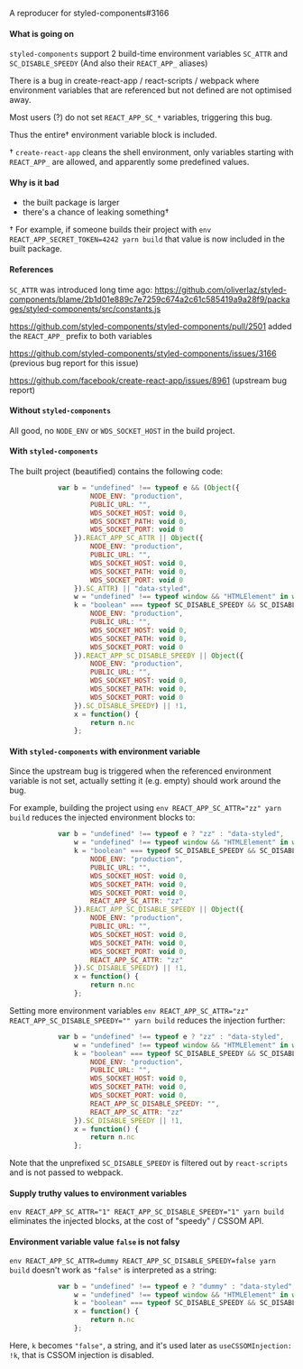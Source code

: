 A reproducer for styled-components#3166

#### What is going on

`styled-components` support 2 build-time environment variables `SC_ATTR` and `SC_DISABLE_SPEEDY`
(And also their `REACT_APP_` aliases)

There is a bug in create-react-app / react-scripts / webpack where environment variables that are referenced but not defined are not optimised away.

Most users (?) do not set `REACT_APP_SC_*` variables, triggering this bug.

Thus the entire† environment variable block is included.

† `create-react-app` cleans the shell environment, only variables starting with `REACT_APP_` are allowed, and apparently some predefined values.

#### Why is it bad

* the built package is larger
* there's a chance of leaking something†

† For example, if someone builds their project with `env REACT_APP_SECRET_TOKEN=4242 yarn build` that value is now included in the built package.

#### References

`SC_ATTR` was introduced long time ago: https://github.com/oliverlaz/styled-components/blame/2b1d01e889c7e7259c674a2c61c585419a9a28f9/packages/styled-components/src/constants.js

https://github.com/styled-components/styled-components/pull/2501 added the `REACT_APP_` prefix to both variables

https://github.com/styled-components/styled-components/issues/3166 (previous bug report for this issue)

https://github.com/facebook/create-react-app/issues/8961 (upstream bug report)

#### Without `styled-components`

All good, no `NODE_ENV` or `WDS_SOCKET_HOST` in the build project.

#### With `styled-components`

The built project (beautified) contains the following code:

```js
            var b = "undefined" !== typeof e && (Object({
                    NODE_ENV: "production",
                    PUBLIC_URL: "",
                    WDS_SOCKET_HOST: void 0,
                    WDS_SOCKET_PATH: void 0,
                    WDS_SOCKET_PORT: void 0
                }).REACT_APP_SC_ATTR || Object({
                    NODE_ENV: "production",
                    PUBLIC_URL: "",
                    WDS_SOCKET_HOST: void 0,
                    WDS_SOCKET_PATH: void 0,
                    WDS_SOCKET_PORT: void 0
                }).SC_ATTR) || "data-styled",
                w = "undefined" !== typeof window && "HTMLElement" in window,
                k = "boolean" === typeof SC_DISABLE_SPEEDY && SC_DISABLE_SPEEDY || "undefined" !== typeof e && (Object({
                    NODE_ENV: "production",
                    PUBLIC_URL: "",
                    WDS_SOCKET_HOST: void 0,
                    WDS_SOCKET_PATH: void 0,
                    WDS_SOCKET_PORT: void 0
                }).REACT_APP_SC_DISABLE_SPEEDY || Object({
                    NODE_ENV: "production",
                    PUBLIC_URL: "",
                    WDS_SOCKET_HOST: void 0,
                    WDS_SOCKET_PATH: void 0,
                    WDS_SOCKET_PORT: void 0
                }).SC_DISABLE_SPEEDY) || !1,
                x = function() {
                    return n.nc
                };
```

#### With `styled-components` with environment variable

Since the upstream bug is triggered when the referenced environment variable is not set, actually setting it (e.g. empty) should work around the bug.

For example, building the project using `env REACT_APP_SC_ATTR="zz" yarn build` reduces the injected environment blocks to:

```js
            var b = "undefined" !== typeof e ? "zz" : "data-styled",
                w = "undefined" !== typeof window && "HTMLElement" in window,
                k = "boolean" === typeof SC_DISABLE_SPEEDY && SC_DISABLE_SPEEDY || "undefined" !== typeof e && (Object({
                    NODE_ENV: "production",
                    PUBLIC_URL: "",
                    WDS_SOCKET_HOST: void 0,
                    WDS_SOCKET_PATH: void 0,
                    WDS_SOCKET_PORT: void 0,
                    REACT_APP_SC_ATTR: "zz"
                }).REACT_APP_SC_DISABLE_SPEEDY || Object({
                    NODE_ENV: "production",
                    PUBLIC_URL: "",
                    WDS_SOCKET_HOST: void 0,
                    WDS_SOCKET_PATH: void 0,
                    WDS_SOCKET_PORT: void 0,
                    REACT_APP_SC_ATTR: "zz"
                }).SC_DISABLE_SPEEDY) || !1,
                x = function() {
                    return n.nc
                };
```

Setting more environment variables `env REACT_APP_SC_ATTR="zz" REACT_APP_SC_DISABLE_SPEEDY="" yarn build` reduces the injection further:


```js
            var b = "undefined" !== typeof e ? "zz" : "data-styled",
                w = "undefined" !== typeof window && "HTMLElement" in window,
                k = "boolean" === typeof SC_DISABLE_SPEEDY && SC_DISABLE_SPEEDY || "undefined" !== typeof e && Object({
                    NODE_ENV: "production",
                    PUBLIC_URL: "",
                    WDS_SOCKET_HOST: void 0,
                    WDS_SOCKET_PATH: void 0,
                    WDS_SOCKET_PORT: void 0,
                    REACT_APP_SC_DISABLE_SPEEDY: "",
                    REACT_APP_SC_ATTR: "zz"
                }).SC_DISABLE_SPEEDY || !1,
                x = function() {
                    return n.nc
                };
```

Note that the unprefixed `SC_DISABLE_SPEEDY` is filtered out by `react-scripts` and is not passed to webpack.

#### Supply truthy values to environment variables

`env REACT_APP_SC_ATTR="1" REACT_APP_SC_DISABLE_SPEEDY="1" yarn build` eliminates the injected blocks, at the cost of "speedy" / CSSOM API.

#### Environment variable value `false` is not falsy

`env REACT_APP_SC_ATTR=dummy REACT_APP_SC_DISABLE_SPEEDY=false yarn build` doesn't work as `"false"` is interpreted as a string:

```js
            var b = "undefined" !== typeof e ? "dummy" : "data-styled",
                w = "undefined" !== typeof window && "HTMLElement" in window,
                k = "boolean" === typeof SC_DISABLE_SPEEDY && SC_DISABLE_SPEEDY || "undefined" !== typeof e && "false" || !1,
                x = function() {
                    return n.nc
                };
```

Here, `k` becomes `"false"`, a string, and it's used later as `useCSSOMInjection: !k`, that is CSSOM injection is disabled.
